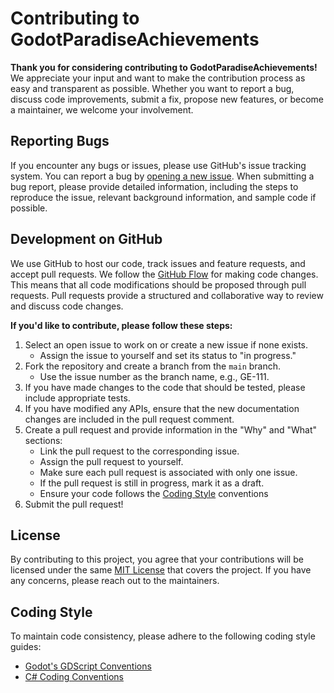 # Contributing to GodotParadiseAchievements

**Thank you for considering contributing to GodotParadiseAchievements!**<br>
We appreciate your input and want to make the contribution process as easy and transparent as possible. Whether you want to report a bug, discuss code improvements, submit a fix, propose new features, or become a maintainer, we welcome your involvement.


## Reporting Bugs
If you encounter any bugs or issues, please use GitHub's issue tracking system. You can report a bug by [opening a new issue](https://github.com/GodotParadise/Achievements/issues/new?assignees=BananaHolograma&labels=bug%2C+task&template=bug_report.md&title=). When submitting a bug report, please provide detailed information, including the steps to reproduce the issue, relevant background information, and sample code if possible.

## Development on GitHub
We use GitHub to host our code, track issues and feature requests, and accept pull requests.
We follow the <a href='https://docs.github.com/en/get-started/quickstart/github-flow' target="_blank">GitHub Flow</a> for making code changes. This means that all code modifications should be proposed through pull requests. Pull requests provide a structured and collaborative way to review and discuss code changes.

**If you'd like to contribute, please follow these steps:**

1. Select an open issue to work on or create a new issue if none exists.
   - Assign the issue to yourself and set its status to "in progress."<br>
2. Fork the repository and create a branch from the `main` branch.
   - Use the issue number as the branch name, e.g., GE-111.
3. If you have made changes to the code that should be tested, please include appropriate tests.
4. If you have modified any APIs, ensure that the new documentation changes are included in the pull request comment.
5. Create a pull request and provide information in the "Why" and "What" sections:
   - Link the pull request to the corresponding issue.<br>
   - Assign the pull request to yourself.
   - Make sure each pull request is associated with only one issue.
   - If the pull request is still in progress, mark it as a draft.
   - Ensure your code follows the [Coding Style](#coding-style) conventions
6. Submit the pull request!

## License
By contributing to this project, you agree that your contributions will be licensed under the same <a href='https://github.com/GodotParadise/Achievements/blob/main/LICENSE.md' target="_blank">MIT License</a> that covers the project. If you have any concerns, please reach out to the maintainers.


## Coding Style
To maintain code consistency, please adhere to the following coding style guides:
- <a href='https://docs.godotengine.org/en/stable/tutorials/scripting/gdscript/gdscript_styleguide.html' target="_blank">Godot's GDScript Conventions</a>
- <a href='https://docs.microsoft.com/en-us/dotnet/csharp/fundamentals/coding-style/coding-conventions' target="_blank">C# Coding Conventions</h>
